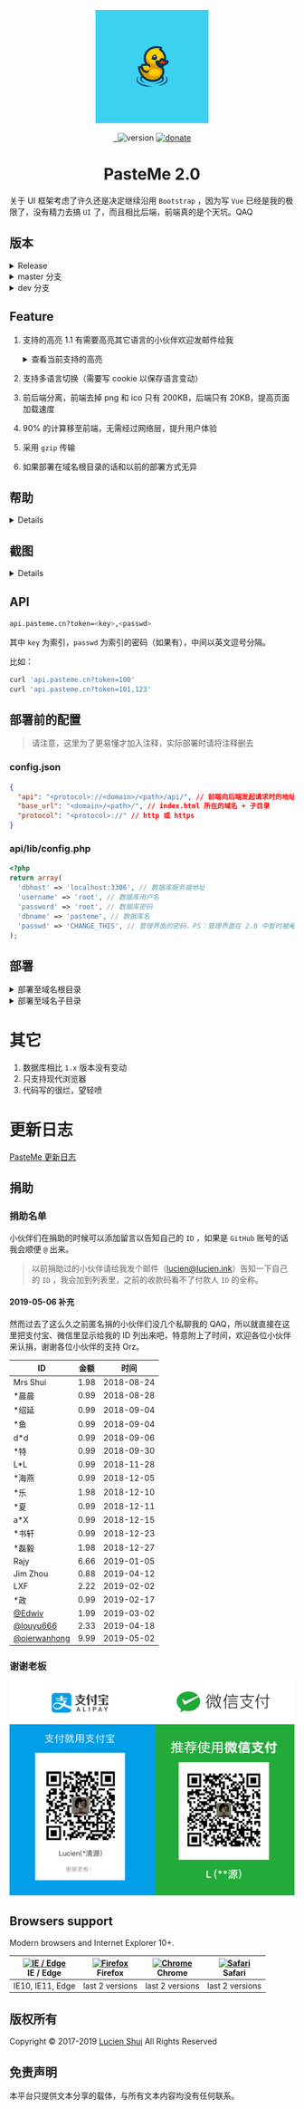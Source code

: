 <p align="center">
  <img src="https://github.com/LucienShui/gitcdn/blob/master/duck.png?raw=true" alt="" width=200>
</p>
<p align="center">
  <a href="https://github.com/LucienShui/PasteMe/tree/build">
    <img src="https://travis-ci.org/LucienShui/PasteMe.svg?branch=master" alt="">
  </a>
  <a href="./LICENSE">
    <img src="https://img.shields.io/eclipse-marketplace/l/notepad4e.svg" alt="">
  </a>
  <a>
    <img src="https://img.shields.io/badge/version-2.0.1-brightgreen.svg" alt="version">
  </a>
  <a href="#谢谢老板">
    <img src="https://img.shields.io/badge/%24-donate-ff69b4.svg" alt="donate">
  </a>
</p>
<div align="center">
  <h1 style="align: center;">PasteMe 2.0</h1>
</div>

关于 UI 框架考虑了许久还是决定继续沿用 `Bootstrap` ，因为写 `Vue` 已经是我的极限了，没有精力去搞 `UI` 了，而且相比后端，前端真的是个天坑。QAQ

## 版本

<details>
<summary>Release</summary>

### build

https://github.com/LucienShui/PasteMe/releases/latest

</details>

<details>
<summary>master 分支</summary>

### Demo

https://pasteme.cn

### build

https://github.com/LucienShui/PasteMe/tree/build

### 源码

https://github.com/LucienShui/PasteMe

</details>

<details>
<summary>dev 分支</summary>

### Demo

http://beta.pasteme.cn

### 源码

https://github.com/LucienShui/PasteMe/tree/dev

</details>

## Feature

1. 支持的高亮
    1.1 有需要高亮其它语言的小伙伴欢迎发邮件给我
    <details>
    <summary>查看当前支持的高亮</summary>

    ```bash
    C/C++
    Java
    Python
    Bash
    HTML
    Markdown
    ```
    </details>
2. 支持多语言切换（需要写 cookie 以保存语言变动）
3. 前后端分离，前端去掉 png 和 ico 只有 200KB，后端只有 20KB，提高页面加载速度
4. 90% 的计算移至前端，无需经过网络层，提升用户体验
5. 采用 `gzip` 传输 
6. 如果部署在域名根目录的话和以前的部署方式无异

## 帮助

<details>

### 索引

每一个被上传的文本都有一个字符串去对其进行唯一标识，就像是门牌号一样，我称它为“**索引**”。纯数字的索引对应永久空间的文本，包含字母的索引对应临时空间的文本。

### 对于别人分享的内容

1. 可直接通过网页链接访问。
2. 可在主页左上角的输入框输入索引进行访问。

### 对于准备上传的内容

#### 永久保存

直接在主页进行上传。

#### 阅后即焚

1. 在左上角输入含有字母的索引，前往相应的临时空间，如果这个索引存在则显示索引内容，不存在则创建一份新的索引。

2. 在主页直接勾选 `阅后即焚`。

所有阅后即焚的内容一旦以任何方式（包括 `API` ）被成功访问就会**永久从数据库中消失**。

</details>

## 截图

<details>

![homePage](https://github.com/LucienShui/gitcdn/blob/master/pasteme_home2.0.png?raw=true)

![homePageEN](https://github.com/LucienShui/gitcdn/blob/master/pasteme_home_en2.0.png?raw=true)

![chat](https://github.com/LucienShui/gitcdn/blob/master/pasteme_chat2.0.png?raw=true)

![read_once](https://github.com/LucienShui/gitcdn/blob/master/pasteme_read_once2.0.png?raw=true)

![hello_world](https://github.com/LucienShui/gitcdn/blob/master/pasteme_hello_world2.0.png?raw=true)

![success](https://github.com/LucienShui/gitcdn/blob/master/pasteme_success2.0.png?raw=true)

![success_qrcode](https://github.com/LucienShui/gitcdn/blob/master/pasteme_success_qrcode2.0.png?raw=true)
</details>

## API

```bash
api.pasteme.cn?token=<key>,<passwd>
```

其中 `key` 为索引，`passwd` 为索引的密码（如果有），中间以英文逗号分隔。

比如：

```bash
curl 'api.pasteme.cn?token=100'
curl 'api.pasteme.cn?token=101,123'
```

## 部署前的配置

> 请注意，这里为了更易懂才加入注释，实际部署时请将注释删去

### config.json

```json
{
  "api": "<protocol>://<domain>/<path>/api/", // 前端向后端发起请求时的地址
  "base_url": "<domain>/<path>/", // index.html 所在的域名 + 子目录
  "protocol": "<protocol>://" // http 或 https
}
```

### api/lib/config.php

```php
<?php
return array(
  'dbhost' => 'localhost:3306', // 数据库服务端地址
  'username' => 'root', // 数据库用户名
  'password' => 'root', // 数据库密码
  'dbname' => 'pasteme', // 数据库名
  'passwd' => 'CHANGE_THIS', // 管理界面的密码，PS：管理界面在 2.0 中暂时被阉割掉了
);
```

## 部署

<details>
<summary>部署至域名根目录</summary>

1. `wget https://github.com/LucienShui/PasteMe/releases/latest/download/PasteMe-build.zip && unzip PasteMe-build.zip `
2. 将 `PasteMe-build` 文件夹中的文件放至域名对应的根目录
3. 妥善配置 `config.json` 和 `config.php`
4. 配置伪静态至 `index.html` 就可以了。

### 伪静态配置参考

#### Nginx

```
location / {
    try_files $uri $uri/ /index.html;
    location ~ .*\.(js|css)?$ {
        gzip_static on;
    }
}
```

#### Apache

```
对 Apache 不熟悉，待补
```
</details>

<details>
<summary>部署至域名子目录</summary>

1. 修改 `Frontend/vue.config.js` 中的 `webPath` ，然后通过 `./build.sh` 进行重新编译，需要 `npm` 。

```bash
$ vim Frontend/vue.config.js
$ ./build.sh
```
2. 将 `pasteme` 文件夹中的文件放至域名对应的目录
3. 妥善配置 `config.json` 和 `config.php`
4. 配置伪静态至 `index.html` 就可以了。

### 伪静态配置参考

#### Nginx

```
location /<path>/ {
    try_files $uri $uri/ /<path>/index.html;
    location ~ .*\.(js|css)?$ {
        gzip_static on;
    }
}
```

#### Apache

```
对 Apache 不熟悉，待补
```
</details>

# 其它

1. 数据库相比 `1.x` 版本没有变动
2. 只支持现代浏览器
3. 代码写的很烂，望轻喷

# 更新日志

[PasteMe 更新日志](https://www.lucien.ink/pasteme_log.html)

## 捐助

### 捐助名单

小伙伴们在捐助的时候可以添加留言以告知自己的 `ID` ，如果是 `GitHub` 账号的话我会顺便 `@` 出来。

> 以前捐助过的小伙伴请给我发个邮件（lucien@lucien.ink）告知一下自己的 `ID` ，我会加到列表里，之前的收款码看不了付款人 `ID` 的全称。

#### 2019-05-06 补充

然而过去了这么久之前匿名捐的小伙伴们没几个私聊我的 QAQ，所以就直接在这里把支付宝、微信里显示给我的 ID 列出来吧，特意附上了时间，欢迎各位小伙伴来认捐，谢谢各位小伙伴的支持 Orz。

| ID | 金额 | 时间 |
|--|--|--|
| Mrs Shui | 1.98 | 2018-08-24 |
| \*晨晨 | 0.99 | 2018-08-28 |
| \*绍延 | 0.99 | 2018-09-04 |
| \*鱼 | 0.99 | 2018-09-04 |
| d\*d | 0.99 | 2018-09-06 |
| \*特 | 0.99 | 2018-09-30 |
| L\*L | 0.99 | 2018-11-28 |
| \*海燕 | 0.99 | 2018-12-05 |
| \*乐 | 1.98 | 2018-12-10 |
| \*夏 | 0.99 | 2018-12-11 |
| a\*X | 0.99 | 2018-12-15 |
| \*书轩 | 0.99 | 2018-12-23 |
| \*磊毅 | 1.98 | 2018-12-27 |
| Rajy | 6.66 | 2019-01-05 |
| Jim Zhou | 0.88 | 2019-04-12 |
| LXF | 2.22 | 2019-02-02 |
| \*政 | 0.99 | 2019-02-17 |
| [@Edwiv](https://github.com/Edwiv) | 1.99 | 2019-03-02 |
| [@louyu666](https://github.com/louyu666) | 2.33 | 2019-04-18 |
| [@oierwanhong](https://github.com/oierwanhong) | 9.99 | 2019-05-02 |

### 谢谢老板

![谢谢老板](https://github.com/LucienShui/gitcdn/blob/master/pasteme_donate.png?raw=true)

## Browsers support

Modern browsers and Internet Explorer 10+.

| [<img src="https://raw.githubusercontent.com/alrra/browser-logos/master/src/edge/edge_48x48.png" alt="IE / Edge" width="24px" height="24px" />](https://godban.github.io/browsers-support-badges/)</br>IE / Edge | [<img src="https://raw.githubusercontent.com/alrra/browser-logos/master/src/firefox/firefox_48x48.png" alt="Firefox" width="24px" height="24px" />](https://godban.github.io/browsers-support-badges/)</br>Firefox | [<img src="https://raw.githubusercontent.com/alrra/browser-logos/master/src/chrome/chrome_48x48.png" alt="Chrome" width="24px" height="24px" />](https://godban.github.io/browsers-support-badges/)</br>Chrome | [<img src="https://raw.githubusercontent.com/alrra/browser-logos/master/src/safari/safari_48x48.png" alt="Safari" width="24px" height="24px" />](https://godban.github.io/browsers-support-badges/)</br>Safari |
| --------- | --------- | --------- | --------- |
| IE10, IE11, Edge| last 2 versions| last 2 versions| last 2 versions |

## 版权所有

Copyright &copy; 2017-2019 [Lucien Shui](http://www.lucien.ink) All Rights Reserved

## 免责声明

本平台只提供文本分享的载体，与所有文本内容均没有任何联系。

